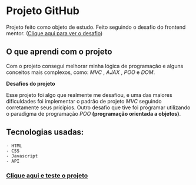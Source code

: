# **Projeto GitHub**

Projeto feito como objeto de estudo. Feito seguindo o desafio do frontend mentor. ([Clique aqui para ver o desafio](https://www.frontendmentor.io/challenges/github-user-search-app-Q09YOgaH6))

## **O que aprendi com o projeto**

Com o projeto consegui melhorar minha lógica de programação e alguns conceitos mais complexos, como: _MVC_ , _AJAX_ , _POO_ e _DOM_.

**Desafios do projeto**

Esse projeto foi algo que realmente me desafiou, e uma das maiores dificuldades foi implementar o padrão de projeto _MVC_ seguindo corretamente seus prícipios. Outro desafio que tive foi programar utilizando o paradigma de programação _POO_ **(programação orientada a objetos)**.

## **Tecnologias usadas:**

    - HTML
    - CSS
    - Javascript
    - API

### **[Clique aqui e teste o projeto](https://lucas-wendell.github.io/GitHubProject/)**
